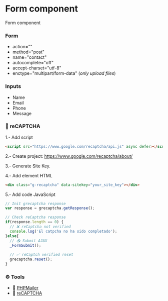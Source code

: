 # Form component
Form component

### Form
- action=""
- method="post"
- name="contact"
- autocomplete="off"
- accept-charset="utf-8"
- enctype="multipart/form-data" (_only upload files_)

### Inputs
- Name
- Email
- Phone
- Message

### 🔄 reCAPTCHA
1.- Add script
```html
<script src="https://www.google.com/recaptcha/api.js" async defer></script>
```

2.- Create project: https://www.google.com/recaptcha/about/

3.- Generate Site Key.

4.- Add element HTML
```html
<div class="g-recaptcha" data-sitekey="your_site_key"></div>
```

5.- Add code JavaScript
```javascript
// Init grecaptcha response
var response = grecaptcha.getResponse();

// Check reCaptcha response
if(response.length == 0) {
  // ❌ reCaptcha not verified
  console.log('El catpcha no ha sido completado');
}else{
  // 📤 Submit AJAX
  _FormSubmit();
  
  // ✅ reCaptch verified reset
  grecaptcha.reset();
}
```

### ⚙️ Tools
- 🔗 [PHPMailer](https://github.com/PHPMailer/PHPMailer)
- 🔗 [reCAPTCHA](https://developers.google.com/recaptcha/docs/display)
